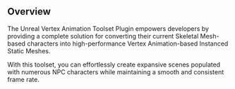 #
## Overview

The Unreal Vertex Animation Toolset Plugin empowers developers by providing a complete solution for converting 
their current Skeletal Mesh-based characters into high-performance Vertex Animation-based Instanced Static Meshes. 

With this toolset, you can effortlessly create expansive scenes populated with 
numerous NPC characters while maintaining a smooth and consistent frame rate.
